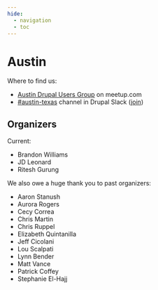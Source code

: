 ```yaml
---
hide:
  - navigation
  - toc
---
```


# Austin

Where to find us:

* [Austin Drupal Users Group](https://www.meetup.com/austin-drupal-users-group/) on meetup.com
* [#austin-texas](https://drupal.slack.com/archives/CA5H7MVNH) channel in Drupal Slack ([join](https://www.drupal.org/join-slack))

## Organizers

Current:

* Brandon Williams
* JD Leonard
* Ritesh Gurung

We also owe a huge thank you to past organizers:

* Aaron Stanush
* Aurora Rogers
* Cecy Correa
* Chris Martin
* Chris Ruppel
* Elizabeth Quintanilla
* Jeff Cicolani
* Lou Scalpati
* Lynn Bender
* Matt Vance
* Patrick Coffey
* Stephanie El-Hajj

